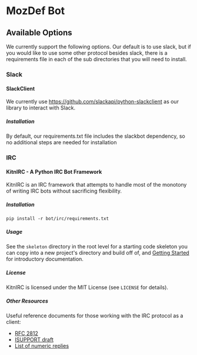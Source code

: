 # MozDef Bot

## Available Options

We currently support the following options. Our default is to use slack, but if you would like to use some other protocol besides slack, there is a requirements file in each of the sub directories that you will need to install.

### Slack

#### SlackClient
We currently use https://github.com/slackapi/python-slackclient as our library to interact with Slack.

##### Installation

By default, our requirements.txt file includes the slackbot dependency, so no additional steps are needed for installation


### IRC

#### KitnIRC - A Python IRC Bot Framework

KitnIRC is an IRC framework that attempts to handle most of the
monotony of writing IRC bots without sacrificing flexibility.

##### Installation

    pip install -r bot/irc/requirements.txt

##### Usage

See the `skeleton` directory in the root level for a starting code skeleton
you can copy into a new project's directory and build off of, and
[Getting Started](https://github.com/ayust/kitnirc/wiki/Getting-Started)
for introductory documentation.

##### License

KitnIRC is licensed under the MIT License (see `LICENSE` for details).

##### Other Resources

Useful reference documents for those working with the IRC protocol as a client:

 * [RFC 2812](http://tools.ietf.org/html/rfc2812)
 * [ISUPPORT draft](http://tools.ietf.org/html/draft-brocklesby-irc-isupport-03)
 * [List of numeric replies](https://www.alien.net.au/irc/irc2numerics.html)
